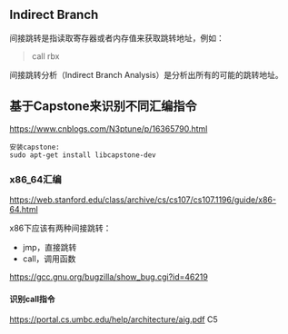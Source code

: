 
## Indirect Branch  
间接跳转是指读取寄存器或者内存值来获取跳转地址，例如：  
> call rbx

间接跳转分析（Indirect Branch Analysis）是分析出所有的可能的跳转地址。  

## 基于Capstone来识别不同汇编指令  
https://www.cnblogs.com/N3ptune/p/16365790.html 

```
安装capstone:
sudo apt-get install libcapstone-dev
```

### x86_64汇编  
https://web.stanford.edu/class/archive/cs/cs107/cs107.1196/guide/x86-64.html

x86下应该有两种间接跳转：  
- jmp，直接跳转
- call，调用函数

https://gcc.gnu.org/bugzilla/show_bug.cgi?id=46219


#### 识别call指令  
https://portal.cs.umbc.edu/help/architecture/aig.pdf 
C5

